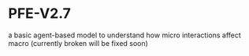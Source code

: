 # PFE-V2.7
a basic agent-based model to understand how micro interactions affect macro (currently broken will be fixed soon)
